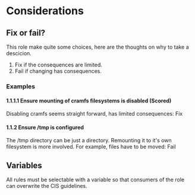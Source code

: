 # Considerations


## Fix or fail?

This role make quite some choices, here are the thoughts on why to take a descicion.

1. Fix if the consequences are limited.
2. Fail if changing has consequences.

### Examples

#### 1.1.1.1 Ensure mounting of cramfs filesystems is disabled (Scored)

Disabling cramfs seems straight forward, has limited consequences: Fix

#### 1.1.2 Ensure /tmp is configured

The /tmp directory can be just a directory. Remounting it to it's own filesystem is more involved. For example, files have to be moved: Fail

## Variables

All rules must be selectable with a variable so that consumers of the role can overwrite the CIS guidelines.
